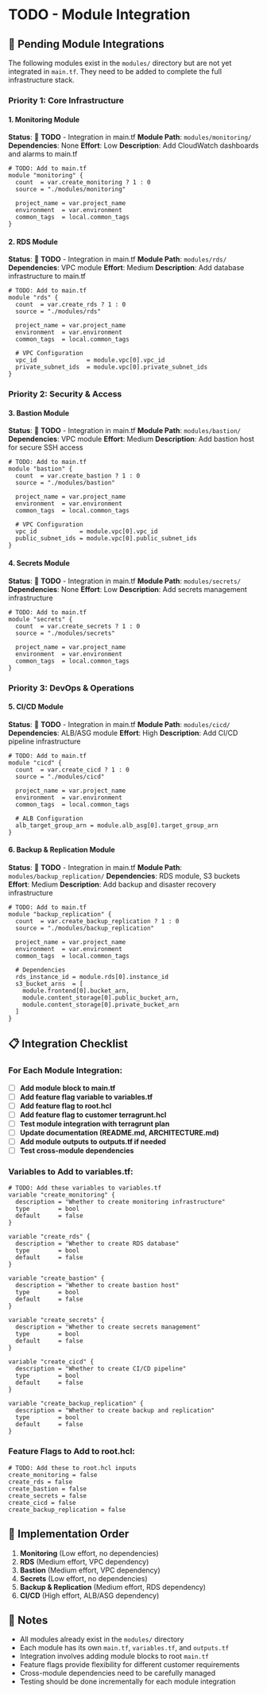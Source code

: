 # TODO - Module Integration

## 🚧 Pending Module Integrations

The following modules exist in the `modules/` directory but are not yet integrated in `main.tf`. They need to be added to complete the full infrastructure stack.

### Priority 1: Core Infrastructure

#### 1. Monitoring Module
**Status**: 🚧 **TODO** - Integration in main.tf
**Module Path**: `modules/monitoring/`
**Dependencies**: None
**Effort**: Low
**Description**: Add CloudWatch dashboards and alarms to main.tf

```hcl
# TODO: Add to main.tf
module "monitoring" {
  count  = var.create_monitoring ? 1 : 0
  source = "./modules/monitoring"
  
  project_name = var.project_name
  environment  = var.environment
  common_tags  = local.common_tags
}
```

#### 2. RDS Module
**Status**: 🚧 **TODO** - Integration in main.tf
**Module Path**: `modules/rds/`
**Dependencies**: VPC module
**Effort**: Medium
**Description**: Add database infrastructure to main.tf

```hcl
# TODO: Add to main.tf
module "rds" {
  count  = var.create_rds ? 1 : 0
  source = "./modules/rds"
  
  project_name = var.project_name
  environment  = var.environment
  common_tags  = local.common_tags
  
  # VPC Configuration
  vpc_id              = module.vpc[0].vpc_id
  private_subnet_ids  = module.vpc[0].private_subnet_ids
}
```

### Priority 2: Security & Access

#### 3. Bastion Module
**Status**: 🚧 **TODO** - Integration in main.tf
**Module Path**: `modules/bastion/`
**Dependencies**: VPC module
**Effort**: Medium
**Description**: Add bastion host for secure SSH access

```hcl
# TODO: Add to main.tf
module "bastion" {
  count  = var.create_bastion ? 1 : 0
  source = "./modules/bastion"
  
  project_name = var.project_name
  environment  = var.environment
  common_tags  = local.common_tags
  
  # VPC Configuration
  vpc_id            = module.vpc[0].vpc_id
  public_subnet_ids = module.vpc[0].public_subnet_ids
}
```

#### 4. Secrets Module
**Status**: 🚧 **TODO** - Integration in main.tf
**Module Path**: `modules/secrets/`
**Dependencies**: None
**Effort**: Low
**Description**: Add secrets management infrastructure

```hcl
# TODO: Add to main.tf
module "secrets" {
  count  = var.create_secrets ? 1 : 0
  source = "./modules/secrets"
  
  project_name = var.project_name
  environment  = var.environment
  common_tags  = local.common_tags
}
```

### Priority 3: DevOps & Operations

#### 5. CI/CD Module
**Status**: 🚧 **TODO** - Integration in main.tf
**Module Path**: `modules/cicd/`
**Dependencies**: ALB/ASG module
**Effort**: High
**Description**: Add CI/CD pipeline infrastructure

```hcl
# TODO: Add to main.tf
module "cicd" {
  count  = var.create_cicd ? 1 : 0
  source = "./modules/cicd"
  
  project_name = var.project_name
  environment  = var.environment
  common_tags  = local.common_tags
  
  # ALB Configuration
  alb_target_group_arn = module.alb_asg[0].target_group_arn
}
```

#### 6. Backup & Replication Module
**Status**: 🚧 **TODO** - Integration in main.tf
**Module Path**: `modules/backup_replication/`
**Dependencies**: RDS module, S3 buckets
**Effort**: Medium
**Description**: Add backup and disaster recovery infrastructure

```hcl
# TODO: Add to main.tf
module "backup_replication" {
  count  = var.create_backup_replication ? 1 : 0
  source = "./modules/backup_replication"
  
  project_name = var.project_name
  environment  = var.environment
  common_tags  = local.common_tags
  
  # Dependencies
  rds_instance_id = module.rds[0].instance_id
  s3_bucket_arns  = [
    module.frontend[0].bucket_arn,
    module.content_storage[0].public_bucket_arn,
    module.content_storage[0].private_bucket_arn
  ]
}
```

## 📋 Integration Checklist

### For Each Module Integration:

- [ ] **Add module block to main.tf**
- [ ] **Add feature flag variable to variables.tf**
- [ ] **Add feature flag to root.hcl**
- [ ] **Add feature flag to customer terragrunt.hcl**
- [ ] **Test module integration with terragrunt plan**
- [ ] **Update documentation (README.md, ARCHITECTURE.md)**
- [ ] **Add module outputs to outputs.tf if needed**
- [ ] **Test cross-module dependencies**

### Variables to Add to variables.tf:

```hcl
# TODO: Add these variables to variables.tf
variable "create_monitoring" {
  description = "Whether to create monitoring infrastructure"
  type        = bool
  default     = false
}

variable "create_rds" {
  description = "Whether to create RDS database"
  type        = bool
  default     = false
}

variable "create_bastion" {
  description = "Whether to create bastion host"
  type        = bool
  default     = false
}

variable "create_secrets" {
  description = "Whether to create secrets management"
  type        = bool
  default     = false
}

variable "create_cicd" {
  description = "Whether to create CI/CD pipeline"
  type        = bool
  default     = false
}

variable "create_backup_replication" {
  description = "Whether to create backup and replication"
  type        = bool
  default     = false
}
```

### Feature Flags to Add to root.hcl:

```hcl
# TODO: Add these to root.hcl inputs
create_monitoring = false
create_rds = false
create_bastion = false
create_secrets = false
create_cicd = false
create_backup_replication = false
```

## 🎯 Implementation Order

1. **Monitoring** (Low effort, no dependencies)
2. **RDS** (Medium effort, VPC dependency)
3. **Bastion** (Medium effort, VPC dependency)
4. **Secrets** (Low effort, no dependencies)
5. **Backup & Replication** (Medium effort, RDS dependency)
6. **CI/CD** (High effort, ALB/ASG dependency)

## 📝 Notes

- All modules already exist in the `modules/` directory
- Each module has its own `main.tf`, `variables.tf`, and `outputs.tf`
- Integration involves adding module blocks to root `main.tf`
- Feature flags provide flexibility for different customer requirements
- Cross-module dependencies need to be carefully managed
- Testing should be done incrementally for each module integration
